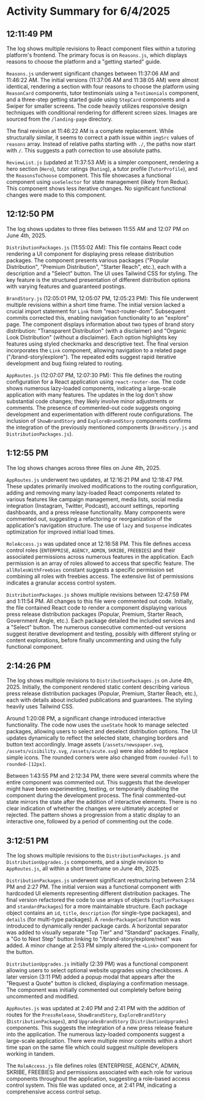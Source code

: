 # Activity Summary for 6/4/2025

## 12:11:49 PM
The log shows multiple revisions to React component files within a tutoring platform's frontend.  The primary focus is on `Reasons.js`, which displays reasons to choose the platform and a "getting started" guide.

`Reasons.js` underwent significant changes between 11:37:06 AM and 11:46:22 AM.  The initial versions (11:37:06 AM and 11:38:05 AM) were almost identical, rendering a section with four reasons to choose the platform using `ReasonCard` components,  tutor testimonials using a `Testimonials` component, and a three-step getting started guide using `StepCard` components and a Swiper for smaller screens. The code heavily utilizes responsive design techniques with conditional rendering for different screen sizes.  Images are sourced from the `/landing-page` directory.

The final revision at 11:46:22 AM is a complete replacement. While structurally similar, it seems to correct a path issue within `imgSrc` values of `reasons` array. Instead of relative paths starting with `./`,  the paths now start with `/`. This suggests a path correction to use absolute paths.


`ReviewList.js` (updated at 11:37:53 AM) is a simpler component, rendering a hero section (`Hero`), tutor ratings (`Rating`), a tutor profile (`TutorProfile`), and the `ReasonsToChoose` component. This file showcases a functional component using `useSelector` for state management (likely from Redux).  This component shows less iterative changes.  No significant functional changes were made to this component.


## 12:12:50 PM
The log shows updates to three files between 11:55 AM and 12:07 PM on June 4th, 2025.

`DistributionPackages.js` (11:55:02 AM): This file contains React code rendering a UI component for displaying press release distribution packages.  The component presents various packages ("Popular Distribution", "Premium Distribution", "Starter Reach", etc.), each with a description and a "Select" button.  The UI uses Tailwind CSS for styling. The key feature is the structured presentation of different distribution options with varying features and guaranteed postings.

`BrandStory.js` (12:05:01 PM, 12:05:07 PM, 12:05:23 PM): This file underwent multiple revisions within a short time frame.  The initial version lacked a crucial import statement for `Link` from "react-router-dom". Subsequent commits corrected this, enabling navigation functionality to an "explore" page. The component displays information about two types of brand story distribution: "Transparent Distribution" (with a disclaimer) and "Organic Look Distribution" (without a disclaimer). Each option highlights key features using styled checkmarks and descriptive text. The final version incorporates the `Link` component, allowing navigation to a related page ("/brand-story/explore"). The repeated edits suggest rapid iterative development and bug fixing related to routing.

`AppRoutes.js` (12:07:07 PM, 12:07:30 PM):  This file defines the routing configuration for a React application using `react-router-dom`.  The code shows numerous lazy-loaded components, indicating a large-scale application with many features.  The updates in the log don't show substantial code changes; they likely involve minor adjustments or comments.  The presence of commented-out code suggests ongoing development and experimentation with different route configurations.  The inclusion of `ShowBrandStory` and `ExploreBrandStory` components confirms the integration of the previously mentioned components (`BrandStory.js` and `DistributionPackages.js`).


## 1:12:55 PM
The log shows changes across three files on June 4th, 2025.

`AppRoutes.js` underwent two updates, at 12:16:21 PM and 12:18:47 PM.  These updates primarily involved modifications to the routing configuration,  adding and removing many lazy-loaded React components related to various features like campaign management, media lists, social media integration (Instagram, Twitter, Podcast), account settings, reporting dashboards, and a press release functionality.  Many components were commented out, suggesting a refactoring or reorganization of the application's navigation structure. The use of `lazy` and `Suspense` indicates optimization for improved initial load times.


`RoleAccess.js` was updated once at 12:16:58 PM. This file defines access control roles (`ENTERPRISE`, `AGENCY`, `ADMIN`, `SKRIBE`, `FREEBIES`) and their associated permissions across numerous features in the application.  Each permission is an array of roles allowed to access that specific feature.   The `allRolesWithFreebies` constant suggests a specific permission set combining all roles with freebies access. The extensive list of permissions indicates a granular access control system.


`DistributionPackages.js` shows multiple revisions between 12:47:59 PM and 1:11:54 PM.  All changes to this file were commented out code.  Initially, the file contained  React code to render a component displaying various press release distribution packages (Popular, Premium, Starter Reach, Government Angle, etc.). Each package detailed the included services and a "Select" button.  The numerous consecutive commented-out versions suggest iterative development and testing, possibly with different styling or content explorations, before finally uncommenting and using the fully functional component.


## 2:14:26 PM
The log shows multiple revisions to `DistributionPackages.js` on June 4th, 2025.  Initially, the component rendered static content describing various press release distribution packages (Popular, Premium, Starter Reach, etc.), each with details about included publications and guarantees.  The styling heavily uses Tailwind CSS.

Around 1:20:08 PM, a significant change introduced interactive functionality.  The code now uses the `useState` hook to manage selected packages, allowing users to select and deselect distribution options.  The UI updates dynamically to reflect the selected state, changing borders and button text accordingly.  Image assets (`/assets/newspaper.svg`, `/assets/visibility.svg`, `/assets/acute.svg`) were also added to replace simple icons. The rounded corners were also changed from `rounded-full` to `rounded-[12px]`.

Between 1:43:55 PM and 2:12:34 PM, there were several commits where the entire component was commented out. This suggests that the developer might have been experimenting, testing, or temporarily disabling the component during the development process.  The final commented-out state mirrors the state after the addition of interactive elements. There is no clear indication of whether the changes were ultimately accepted or rejected.  The pattern shows a progression from a static display to an interactive one, followed by a period of commenting out the code.


## 3:12:51 PM
The log shows multiple revisions to the `DistributionPackages.js` and `DistributionUpgrades.js` components, and a single revision to `AppRoutes.js`, all within a short timeframe on June 4th, 2025.

`DistributionPackages.js` underwent significant restructuring between 2:14 PM and 2:27 PM. The initial version was a functional component with hardcoded UI elements representing different distribution packages.  The final version refactored the code to use arrays of objects (`topTierPackages` and `standardPackages`) for a more maintainable structure.  Each package object contains an `id`, `title`, `description` (for single-type packages), and `details` (for multi-type packages). A `renderPackageCard` function was introduced to dynamically render package cards.  A horizontal separator was added to visually separate "Top Tier" and "Standard" packages. Finally, a "Go to Next Step" button linking to "/brand-story/explore/next" was added.  A minor change at 2:53 PM simply altered the `<Link>` component for the button.

`DistributionUpgrades.js` initially (2:39 PM) was a functional component allowing users to select optional website upgrades using checkboxes. A later version (3:11 PM) added a popup modal that appears after the "Request a Quote" button is clicked, displaying a confirmation message. The component was initially commented out completely before being uncommented and modified.

`AppRoutes.js` was updated at 2:40 PM and 2:41 PM with the addition of routes for the `PressRelease`, `ShowBrandStory`, `ExploreBrandStory` (`DistributionPackages`), and `UpgradesBrandStory` (`DistributionUpgrades`) components. This suggests the integration of a new press release feature into the application.  The numerous lazy-loaded components suggest a large-scale application. There were multiple minor commits within a short time span on the same file which could suggest multiple developers working in tandem.

The `RoleAccess.js` file defines roles (ENTERPRISE, AGENCY, ADMIN, SKRIBE, FREEBIES) and permissions associated with each role for various components throughout the application, suggesting a role-based access control system.  This file was updated once, at 2:41 PM, indicating a comprehensive access control setup.
